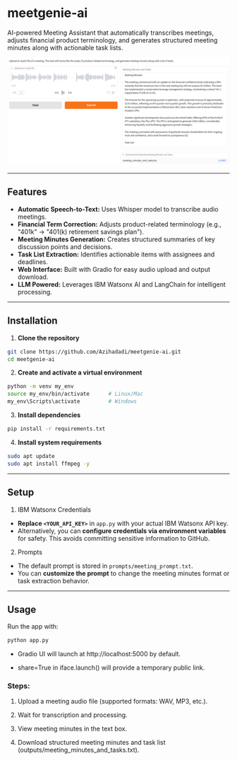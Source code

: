 # meetgenie-ai

AI-powered Meeting Assistant that automatically transcribes meetings, adjusts financial product terminology, and generates structured meeting minutes along with actionable task lists.

![App Screenshot](sample_audio/app_execution.png)

---

## Features

- **Automatic Speech-to-Text:** Uses Whisper model to transcribe audio meetings.
- **Financial Term Correction:** Adjusts product-related terminology (e.g., "401k" → "401(k) retirement savings plan").
- **Meeting Minutes Generation:** Creates structured summaries of key discussion points and decisions.
- **Task List Extraction:** Identifies actionable items with assignees and deadlines.
- **Web Interface:** Built with Gradio for easy audio upload and output download.
- **LLM Powered:** Leverages IBM Watsonx AI and LangChain for intelligent processing.

---

## Installation

1. **Clone the repository**
```bash
git clone https://github.com/Azihadadi/meetgenie-ai.git
cd meetgenie-ai
```
2. **Create and activate a virtual environment**
```bash
python -m venv my_env
source my_env/bin/activate      # Linux/Mac
my_env\Scripts\activate         # Windows
```
3. **Install dependencies**
```bash
pip install -r requirements.txt
```
4. **Install system requirements**
```bash
sudo apt update
sudo apt install ffmpeg -y
```
---
## Setup
1. IBM Watsonx Credentials

- **Replace `<YOUR_API_KEY>`** in `app.py` with your actual IBM Watsonx API key.
- Alternatively, you can **configure credentials via environment variables** for safety. This avoids committing sensitive information to GitHub.

2. Prompts

- The default prompt is stored in `prompts/meeting_prompt.txt`.
- You can **customize the prompt** to change the meeting minutes format or task extraction behavior.
---
## Usage
Run the app with:

```bash
python app.py
```
- Gradio UI will launch at http://localhost:5000 by default.

- share=True in iface.launch() will provide a temporary public link.

### Steps:

1. Upload a meeting audio file (supported formats: WAV, MP3, etc.).

2. Wait for transcription and processing.

3. View meeting minutes in the text box.

4. Download structured meeting minutes and task list (outputs/meeting_minutes_and_tasks.txt).
